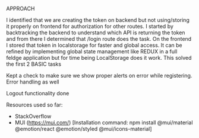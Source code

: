 APPROACH

I identified that we are creating the token on backend but not using/storing it properly on frontend for authorization for other routes.
I started by backtracking the backend to understand which API is returning the token and from there I determined that /login route does the task. 
On the frontend I stored that token in localstorage for faster and global access. It can be refined by implementing global state management like REDUX in a full feldge application but for time being LocalStorage does it work.
This solved the first 2 BASIC tasks

Kept a check to make sure we show proper alerts on error while registering. Error handling as well 

Logout functionality done

Resources used so far:
- StackOverflow
- MUI (https://mui.com/) [Installation command: npm install @mui/material @emotion/react @emotion/styled @mui/icons-material]
